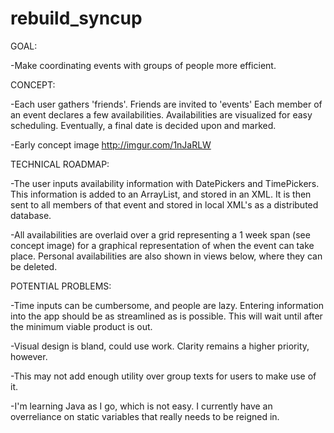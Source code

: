 # rebuild_syncup

GOAL:

  -Make coordinating events with groups of people more efficient.

CONCEPT:

  -Each user gathers 'friends'.  Friends are invited to 'events'  Each member of an event declares a few availabilities.  Availabilities are visualized for easy scheduling.  Eventually, a final date is decided upon and marked.
  
  -Early concept image http://imgur.com/1nJaRLW
  
TECHNICAL ROADMAP:

  -The user inputs availability information with DatePickers and TimePickers.  This information is added to an ArrayList<HashMap>, and stored in an XML.  It is then sent to all members of that event and stored in local XML's as a distributed database.
  
  -All availabilities are overlaid over a grid representing a 1 week span (see concept image) for a graphical representation of when the event can take place.  Personal availabilities are also shown in views below, where they can be deleted.
  
POTENTIAL PROBLEMS:

  -Time inputs can be cumbersome, and people are lazy.  Entering information into the app should be as streamlined as is possible.  This will wait until after the minimum viable product is out.
  
  -Visual design is bland, could use work.  Clarity remains a higher priority, however.
  
  -This may not add enough utility over group texts for users to make use of it.
  
  -I'm learning Java as I go, which is not easy.  I currently have an overreliance on static variables that really needs to be reigned in.
